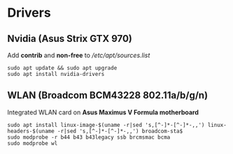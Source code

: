 # Drivers

## Nvidia (Asus Strix GTX 970)
Add **contrib** and **non-free** to */etc/apt/sources.list*

```
sudo apt update && sudo apt upgrade
sudo apt install nvidia-drivers
```

## WLAN (Broadcom BCM43228 802.11a/b/g/n)
Integrated WLAN card on **Asus Maximus V Formula motherboard**

```
sudo apt install linux-image-$(uname -r|sed 's,[^-]*-[^-]*-,,') linux-headers-$(uname -r|sed 's,[^-]*-[^-]*-,,') broadcom-sta$
sudo modprobe -r b44 b43 b43legacy ssb brcmsmac bcma
sudo modprobe wl
```
